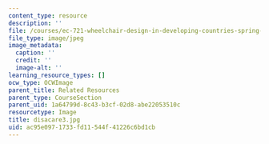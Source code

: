 ```yaml
---
content_type: resource
description: ''
file: /courses/ec-721-wheelchair-design-in-developing-countries-spring-2009/ac95e0971733fd11544f41226c6bd1cb_disacare3.jpg
file_type: image/jpeg
image_metadata:
  caption: ''
  credit: ''
  image-alt: ''
learning_resource_types: []
ocw_type: OCWImage
parent_title: Related Resources
parent_type: CourseSection
parent_uid: 1a64799d-8c43-b3cf-02d8-abe22053510c
resourcetype: Image
title: disacare3.jpg
uid: ac95e097-1733-fd11-544f-41226c6bd1cb
---
```

